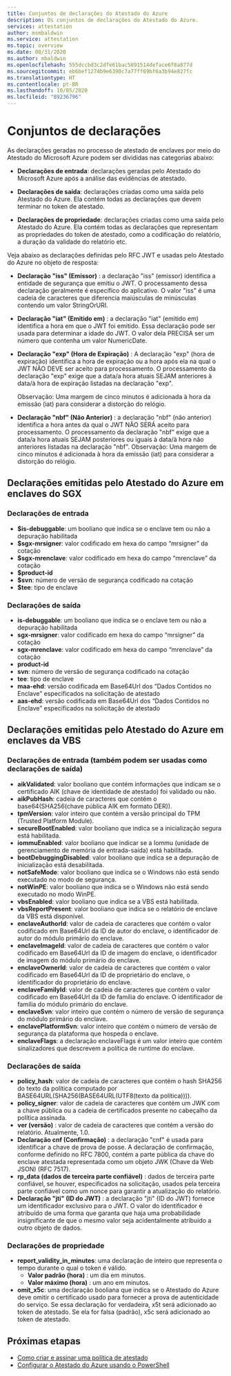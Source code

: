 ```yaml
---
title: Conjuntos de declarações do Atestado do Azure
description: Os conjuntos de declarações do Atestado do Azure.
services: attestation
author: msmbaldwin
ms.service: attestation
ms.topic: overview
ms.date: 08/31/2020
ms.author: mbaldwin
ms.openlocfilehash: 555dccbd3c2dfe61bac5891514deface6f8a877d
ms.sourcegitcommit: eb6bef1274b9e6390c7a77ff69bf6a3b94e827fc
ms.translationtype: HT
ms.contentlocale: pt-BR
ms.lasthandoff: 10/05/2020
ms.locfileid: "89236796"
---
```

# <a name="claim-sets"></a>Conjuntos de declarações

As declarações geradas no processo de atestado de enclaves por meio do Atestado do Microsoft Azure podem ser divididas nas categorias abaixo:

- **Declarações de entrada**: declarações geradas pelo Atestado do Microsoft Azure após a análise das evidências de atestado.

- **Declarações de saída**: declarações criadas como uma saída pelo Atestado do Azure. Ela contém todas as declarações que devem terminar no token de atestado.

- **Declarações de propriedade**: declarações criadas como uma saída pelo Atestado do Azure. Ela contém todas as declarações que representam as propriedades do token de atestado, como a codificação do relatório, a duração da validade do relatório etc.

Veja abaixo as declarações definidas pelo RFC JWT e usadas pelo Atestado do Azure no objeto de resposta:

- **Declaração "iss" (Emissor)** : a declaração "iss" (emissor) identifica a entidade de segurança que emitiu o JWT. O processamento dessa declaração geralmente é específico do aplicativo. O valor "iss" é uma cadeia de caracteres que diferencia maiúsculas de minúsculas contendo um valor StringOrURI.
- **Declaração "iat" (Emitido em)** : a declaração "iat" (emitido em) identifica a hora em que o JWT foi emitido. Essa declaração pode ser usada para determinar a idade do JWT. O valor dela PRECISA ser um número que contenha um valor NumericDate.
- **Declaração "exp" (Hora de Expiração)** : A declaração "exp" (hora de expiração) identifica a hora de expiração ou a hora após ela na qual o JWT NÃO DEVE ser aceito para processamento. O processamento da declaração "exp" exige que a data/a hora atuais SEJAM anteriores à data/à hora de expiração listadas na declaração "exp".

  Observação: Uma margem de cinco minutos é adicionada à hora da emissão (iat) para considerar a distorção do relógio.
- **Declaração "nbf" (Não Anterior)** : a declaração "nbf" (não anterior) identifica a hora antes da qual o JWT NÃO SERÁ aceito para processamento. O processamento da declaração "nbf" exige que a data/a hora atuais SEJAM posteriores ou iguais à data/à hora não anteriores listadas na declaração "nbf".
  Observação: Uma margem de cinco minutos é adicionada à hora da emissão (iat) para considerar a distorção do relógio.

## <a name="claims-issued-by-azure-attestation-in-sgx-enclaves"></a>Declarações emitidas pelo Atestado do Azure em enclaves do SGX

### <a name="incoming-claims"></a>Declarações de entrada 

- **$is-debuggable**: um booliano que indica se o enclave tem ou não a depuração habilitada
- **$sgx-mrsigner**: valor codificado em hexa do campo “mrsigner” da cotação
- **$sgx-mrenclave**: valor codificado em hexa do campo “mrenclave” da cotação
- **$product-id**
- **$svn**: número de versão de segurança codificado na cotação 
- **$tee**: tipo de enclave 

### <a name="outgoing-claims"></a>Declarações de saída

- **is-debuggable**: um booliano que indica se o enclave tem ou não a depuração habilitada
- **sgx-mrsigner**: valor codificado em hexa do campo “mrsigner” da cotação
- **sgx-mrenclave**: valor codificado em hexa do campo “mrenclave” da cotação
- **product-id**
- **svn**: número de versão de segurança codificado na cotação 
- **tee**: tipo de enclave 
- **maa-ehd**:  versão codificada em Base64Url dos “Dados Contidos no Enclave” especificados na solicitação de atestado 
- **aas-ehd**:  versão codificada em Base64Url dos “Dados Contidos no Enclave” especificados na solicitação de atestado 

## <a name="claims-issued-by-azure-attestation-in-vbs-enclaves"></a>Declarações emitidas pelo Atestado do Azure em enclaves da VBS

### <a name="incoming-claims-can-also-be-used-as-outgoing-claims"></a>Declarações de entrada (também podem ser usadas como declarações de saída)

- **aikValidated**:  valor booliano que contém informações que indicam se o certificado AIK (chave de identidade de atestado) foi validado ou não.
- **aikPubHash**:  cadeia de caracteres que contém o base64(SHA256(chave pública AIK em formato DER)).
- **tpmVersion**:   valor inteiro que contém a versão principal do TPM (Trusted Platform Module).
- **secureBootEnabled**: valor booliano que indica se a inicialização segura está habilitada.
- **iommuEnabled**:  valor booliano que indicar se a Iommu (unidade de gerenciamento de memória de entrada-saída) está habilitada.
- **bootDebuggingDisabled**: valor booliano que indica se a depuração de inicialização está desabilitada.
- **notSafeMode**:  valor booliano que indica se o Windows não está sendo executado no modo de segurança.
- **notWinPE**:  valor booliano que indica se o Windows não está sendo executado no modo WinPE.
- **vbsEnabled**:  valor booliano que indica se a VBS está habilitada.
- **vbsReportPresent**:  valor booliano que indica se o relatório de enclave da VBS está disponível.
- **enclaveAuthorId**:  valor de cadeia de caracteres que contém o valor codificado em Base64Url da ID de autor do enclave, o identificador de autor do módulo primário do enclave.
- **enclaveImageId**:  valor de cadeia de caracteres que contém o valor codificado em Base64Url da ID de imagem do enclave, o identificador de imagem do módulo primário do enclave.
- **enclaveOwnerId**:  valor de cadeia de caracteres que contém o valor codificado em Base64Url da ID de proprietário do enclave, o identificador do proprietário do enclave.
- **enclaveFamilyId**:  valor de cadeia de caracteres que contém o valor codificado em Base64Url da ID de família do enclave. O identificador de família do módulo primário do enclave.
- **enclaveSvn**:  valor inteiro que contém o número de versão de segurança do módulo primário do enclave.
- **enclavePlatformSvn**:  valor inteiro que contém o número de versão de segurança da plataforma que hospeda o enclave.
- **enclaveFlags**:  a declaração enclaveFlags é um valor inteiro que contém sinalizadores que descrevem a política de runtime do enclave.
  
### <a name="outgoing-claims"></a>Declarações de saída

- **policy_hash**:  valor de cadeia de caracteres que contém o hash SHA256 do texto da política computado por BASE64URL(SHA256(BASE64URL(UTF8(texto da política)))).
- **policy_signer**:  valor de cadeia de caracteres que contém um JWK com a chave pública ou a cadeia de certificados presente no cabeçalho da política assinada.
- **ver (versão)** :  valor de cadeia de caracteres que contém a versão do relatório. Atualmente, 1.0.
- **Declaração cnf (Confirmação)** :  a declaração "cnf" é usada para identificar a chave de prova de posse. A declaração de confirmação, conforme definido no RFC 7800, contém a parte pública da chave do enclave atestada representada como um objeto JWK (Chave da Web JSON) (RFC 7517).
- **rp_data (dados de terceira parte confiável)** :  dados de terceira parte confiável, se houver, especificados na solicitação, usados pela terceira parte confiável como um nonce para garantir a atualização do relatório.
- **Declaração "jti" (ID do JWT)** : a declaração "jti" (ID do JWT) fornece um identificador exclusivo para o JWT. O valor do identificador é atribuído de uma forma que garanta que haja uma probabilidade insignificante de que o mesmo valor seja acidentalmente atribuído a outro objeto de dados.

### <a name="property-claims"></a>Declarações de propriedade

- **report_validity_in_minutes**: uma declaração de inteiro que representa o tempo durante o qual o token é válido.
  - **Valor padrão (hora)** : um dia em minutos.
  - **Valor máximo (hora)** : um ano em minutos.
- **omit_x5c**: uma declaração booliana que indica se o Atestado do Azure deve omitir o certificado usado para fornecer a prova de autenticidade do serviço. Se essa declaração for verdadeira, x5t será adicionado ao token de atestado. Se ela for falsa (padrão), x5c será adicionado ao token de atestado.

## <a name="next-steps"></a>Próximas etapas
- [Como criar e assinar uma política de atestado](author-sign-policy.md)
- [Configurar o Atestado do Azure usando o PowerShell](quickstart-powershell.md)
